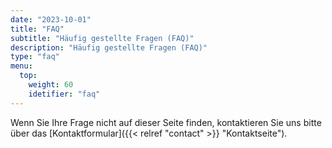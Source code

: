 ```yaml
---
date: "2023-10-01"
title: "FAQ"
subtitle: "Häufig gestellte Fragen (FAQ)"
description: "Häufig gestellte Fragen (FAQ)"
type: "faq"
menu:
  top:
    weight: 60
    idetifier: "faq"
---
```


Wenn Sie Ihre Frage nicht auf dieser Seite finden, kontaktieren Sie uns bitte über das [Kontaktformular]({{< relref "contact" >}} "Kontaktseite").
